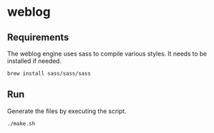 # weblog

## Requirements

The weblog engine uses sass to compile various styles. It needs to be installed if needed.

	brew install sass/sass/sass

## Run

Generate the files by executing the script.

	./make.sh
